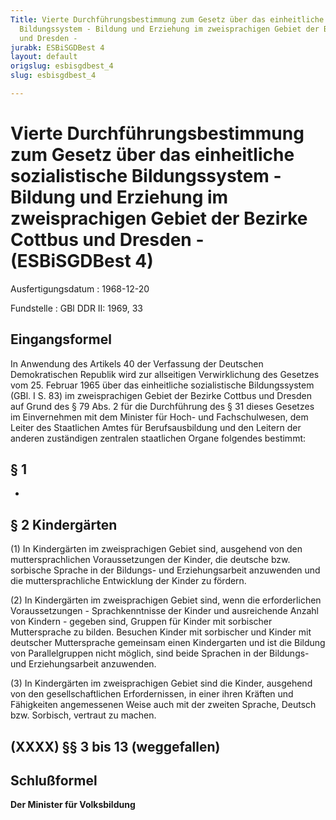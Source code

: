 ```yaml
---
Title: Vierte Durchführungsbestimmung zum Gesetz über das einheitliche sozialistische
  Bildungssystem - Bildung und Erziehung im zweisprachigen Gebiet der Bezirke Cottbus
  und Dresden -
jurabk: ESBiSGDBest 4
layout: default
origslug: esbisgdbest_4
slug: esbisgdbest_4

---
```


# Vierte Durchführungsbestimmung zum Gesetz über das einheitliche sozialistische Bildungssystem - Bildung und Erziehung im zweisprachigen Gebiet der Bezirke Cottbus und Dresden - (ESBiSGDBest 4)

Ausfertigungsdatum
:   1968-12-20

Fundstelle
:   GBl DDR II: 1969, 33



## Eingangsformel

In Anwendung des Artikels 40 der Verfassung der Deutschen
Demokratischen Republik wird zur allseitigen Verwirklichung des
Gesetzes vom 25. Februar 1965 über das einheitliche sozialistische
Bildungssystem (GBl. I S. 83) im zweisprachigen Gebiet der Bezirke
Cottbus und Dresden auf Grund des § 79 Abs. 2 für die Durchführung des
§ 31 dieses Gesetzes im Einvernehmen mit dem Minister für Hoch- und
Fachschulwesen, dem Leiter des Staatlichen Amtes für Berufsausbildung
und den Leitern der anderen zuständigen zentralen staatlichen Organe
folgendes bestimmt:


## § 1

-


## § 2 Kindergärten

(1) In Kindergärten im zweisprachigen Gebiet sind, ausgehend von den
muttersprachlichen Voraussetzungen der Kinder, die deutsche bzw.
sorbische Sprache in der Bildungs- und Erziehungsarbeit anzuwenden und
die muttersprachliche Entwicklung der Kinder zu fördern.

(2) In Kindergärten im zweisprachigen Gebiet sind, wenn die
erforderlichen Voraussetzungen - Sprachkenntnisse der Kinder und
ausreichende Anzahl von Kindern - gegeben sind, Gruppen für Kinder mit
sorbischer Muttersprache zu bilden. Besuchen Kinder mit sorbischer und
Kinder mit deutscher Muttersprache gemeinsam einen Kindergarten und
ist die Bildung von Parallelgruppen nicht möglich, sind beide Sprachen
in der Bildungs- und Erziehungsarbeit anzuwenden.

(3) In Kindergärten im zweisprachigen Gebiet sind die Kinder,
ausgehend von den gesellschaftlichen Erfordernissen, in einer ihren
Kräften und Fähigkeiten angemessenen Weise auch mit der zweiten
Sprache, Deutsch bzw. Sorbisch, vertraut zu machen.


## (XXXX) §§ 3 bis 13 (weggefallen)



## Schlußformel

**Der Minister für Volksbildung**

